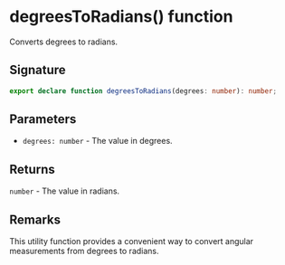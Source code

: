 # degreesToRadians() function

Converts degrees to radians.

## Signature

```typescript
export declare function degreesToRadians(degrees: number): number;
```

## Parameters

- `degrees: number` - The value in degrees.

## Returns

`number` - The value in radians.

## Remarks

This utility function provides a convenient way to convert angular measurements from degrees to radians.